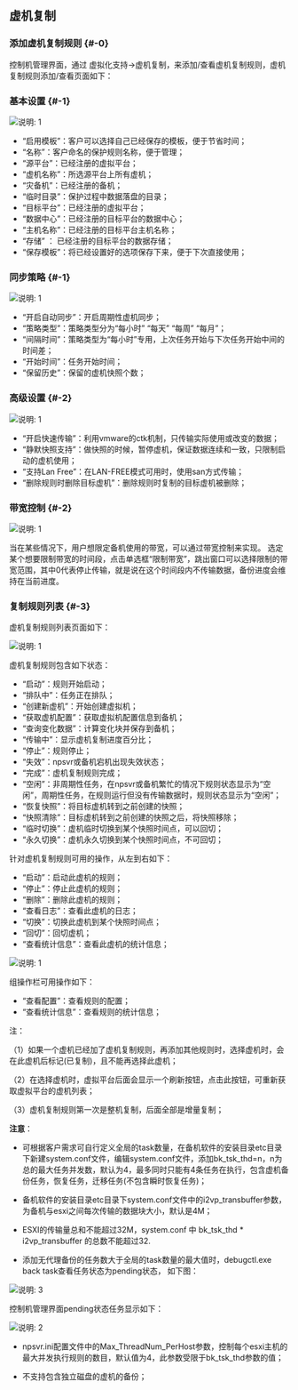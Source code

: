 ## 虚机复制

### 添加虚机复制规则 {#-0}

控制机管理界面，通过 虚拟化支持-&gt;虚机复制，来添加/查看虚机复制规则，虚机复制规则添加/查看页面如下：

### 基本设置 {#-1}

![说明: 1](/assets/V7.020190109175014.png)

*   “启用模板”：客户可以选择自己已经保存的模板，便于节省时间；
*   “名称”：客户命名的保护规则名称，便于管理；
*   “源平台”：已经注册的虚拟平台；
*   “虚机名称”：所选源平台上所有虚机；
*   “灾备机”：已经注册的备机；
*   “临时目录”：保护过程中数据落盘的目录；
*   “目标平台”：已经注册的虚拟平台；
*   “数据中心”：已经注册的目标平台的数据中心；
*   “主机名称”：已经注册的目标平台主机名称；
*   “存储” ： 已经注册的目标平台的数据存储；
*   “保存模板”：将已经设置好的选项保存下来，便于下次直接使用；

### 同步策略 {#-1}

![说明: 1](/assets/V7.020190109175142.png)

*   “开启自动同步”：开启周期性虚机同步；
*   “策略类型”：策略类型分为“每小时” “每天” “每周” “每月”；
*   “间隔时间”：策略类型为“每小时”专用，上次任务开始与下次任务开始中间的时间差；   
*   “开始时间”：任务开始时间；
*   “保留历史”：保留的虚机快照个数；

### 高级设置 {#-2}

![说明: 1](/assets/V7.020190109175334.png)

*   “开启快速传输”：利用vmware的ctk机制，只传输实际使用或改变的数据；
*   “静默快照支持”：做快照的时候，暂停虚机，保证数据连续和一致，只限制启动的虚机使用；
*   “支持Lan Free”：在LAN-FREE模式可用时，使用san方式传输；
*   “删除规则时删除目标虚机”：删除规则时复制的目标虚机被删除；

### 带宽控制 {#-2}

![说明: 1](/assets/V7.020190109175802.png)

当在某些情况下，用户想限定备机使用的带宽，可以通过带宽控制来实现。 
选定某个想要限制带宽的时间段，点击单选框“限制带宽”，跳出窗口可以选择限制的带宽范围，其中0代表停止传输，就是说在这个时间段内不传输数据，备份进度会维持在当前进度。

### 复制规则列表 {#-3}

虚机复制规则列表页面如下：

![说明: 1](/assets/V7.020190109180038.png)

虚机复制规则包含如下状态：

*   “启动”：规则开始启动；
*   “排队中”：任务正在排队；
*   “创建新虚机”：开始创建虚拟机；
*   “获取虚机配置”：获取虚拟机配置信息到备机；
*   “查询变化数据”：计算变化块并保存到备机；
*   “传输中”：显示虚机复制进度百分比；
*   “停止”：规则停止；
*   “失效”：npsvr或备机宕机出现失效状态；
*   “完成”：虚机复制规则完成；
*   “空闲”：非周期性任务，在npsvr或备机繁忙的情况下规则状态显示为“空闲”，周期性任务，在规则运行但没有传输数据时，规则状态显示为“空闲”；
*   “恢复快照”：将目标虚机转到之前创建的快照；
*   “快照清除”：目标虚机转到之前创建的快照之后，将快照移除；
*   “临时切换”：虚机临时切换到某个快照时间点，可以回切；
*   “永久切换”：虚机永久切换到某个快照时间点，不可回切；

针对虚机复制规则可用的操作，从左到右如下：

*   “启动”：启动此虚机的规则；
*   “停止”：停止此虚机的规则；
*   “删除”：删除此虚机的规则；
*   “查看日志”：查看此虚机的日志；
*   “切换”：切换此虚机到某个快照时间点；
*   “回切”：回切虚机；
*   “查看统计信息”：查看此虚机的统计信息；

![说明: 1](/assets/V7.020190109181122.png)

组操作栏可用操作如下：

*   “查看配置”：查看规则的配置；
*   “查看统计信息”：查看规则的统计信息；

注：

（1）如果一个虚机已经加了虚机复制规则，再添加其他规则时，选择虚机时，会在此虚机后标记(已复制)，且不能再选择此虚机；

（2）在选择虚机时，虚拟平台后面会显示一个刷新按钮，点击此按钮，可重新获取虚拟平台的虚机列表；

（3）虚机复制规则第一次是整机复制，后面全部是增量复制；

**注意**：

* 可根据客户需求可自行定义全局的task数量，在备机软件的安装目录etc目录下新建system.conf文件，编辑system.conf文件，添加bk\_tsk\_thd=n，n为总的最大任务并发数，默认为4，最多同时只能有4条任务在执行，包含虚机备份任务，恢复任务，迁移任务\(不包含瞬时恢复任务\)；

* 备机软件的安装目录etc目录下system.conf文件中的i2vp\_transbuffer参数，为备机与esxi之间每次传输的数据块大小，默认是4M；

* ESXI的传输量总和不能超过32M，system.conf 中 bk\_tsk\_thd \* i2vp\_transbuffer 的总数不能超过32.

* 添加无代理备份的任务数大于全局的task数量的最大值时，debugctl.exe back task查看任务状态为pending状态，
如下图：

![说明: 3](/assets/V6.036973.png) 
  
控制机管理界面pending状态任务显示如下： 
  
![说明: 2](/assets/V7.036999.png)

* npsvr.ini配置文件中的Max\_ThreadNum\_PerHost参数，控制每个esxi主机的最大并发执行规则的数目，默认值为4，此参数受限于bk\_tsk\_thd参数的值；

* 不支持包含独立磁盘的虚机的备份；



